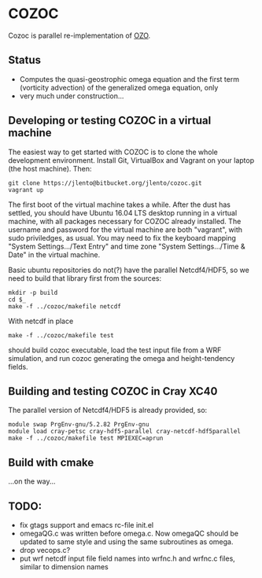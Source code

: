 COZOC
=====

Cozoc is parallel re-implementation of [OZO](https://github.com/mikarant/ozo).

Status
------

- Computes the quasi-geostrophic omega equation and the first term
  (vorticity advection) of the generalized omega equation, only
- very much under construction...


Developing or testing COZOC in a virtual machine
------------------------------------------------

The easiest way to get started with COZOC is to clone the whole
development environment. Install Git, VirtualBox and Vagrant on your
laptop (the host machine). Then:

    git clone https://jlento@bitbucket.org/jlento/cozoc.git
    vagrant up

The first boot of the virtual machine takes a while. After the dust
has settled, you should have Ubuntu 16.04 LTS desktop running in a
virtual machine, with all packages necessary for COZOC already
installed. The username and password for the virtual machine are both
"vagrant", with sudo priviledges, as usual. You may need to fix the
keyboard mapping "System Settings.../Text Entry" and time zone "System
Settings.../Time & Date" in the virtual machine.

Basic ubuntu repositories do not(?) have the parallel Netcdf4/HDF5, so
we need to build that library first from the sources:

    mkdir -p build
    cd $_
    make -f ../cozoc/makefile netcdf

With netcdf in place

    make -f ../cozoc/makefile test

should build cozoc executable, load the test input file from a WRF
simulation, and run cozoc generating the omega and height-tendency
fields.


Building and testing COZOC in Cray XC40
---------------------------------------

The parallel version of Netcdf4/HDF5 is already provided, so:

    module swap PrgEnv-gnu/5.2.82 PrgEnv-gnu
    module load cray-petsc cray-hdf5-parallel cray-netcdf-hdf5parallel
    make -f ../cozoc/makefile test MPIEXEC=aprun


Build with cmake
----------------------------

...on the way...


TODO:
-----

- fix gtags support and emacs rc-file init.el
- omegaQG.c was written before omega.c. Now omegaQC should be updated to
  same style and using the same subroutines as omega.
- drop vecops.c?
- put wrf netcdf input file field names into wrfnc.h and wrfnc.c files,
  similar to dimension names

